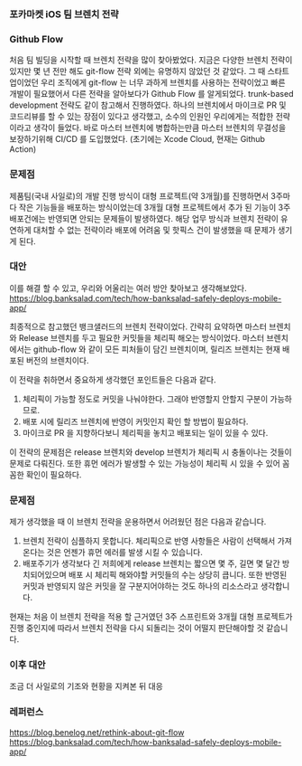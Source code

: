 ### 포카마켓 iOS 팀 브렌치 전략


### Github Flow
처음 팀 빌딩을 시작할 때 브렌치 전략을 많이 찾아봤었다. 지금은 다양한 브렌치 전략이 있지만 몇 년 전만 해도 git-flow 전략 외에는 유명하지 않았던 것 같았다. 그 때 스타트업이었던 우리 조직에게 git-flow 는 너무 과하게 브렌치를 사용하는 전략이었고 빠른 개발이 필요했어서 다른 전략을 알아보다가 Github Flow 를 알게되었다. trunk-based development 전략도 같이 참고해서 진행하였다.
하나의 브렌치에서 마이크로 PR 및 코드리뷰를 할 수 있는 장점이 있다고 생각했고, 소수의 인원인 우리에게는 적합한 전략이라고 생각이 들었다. 바로 마스터 브렌치에 병합하는만큼 마스터 브렌치의 무결성을 보장하기위해 CI/CD 를 도입했었다.
(초기에는 Xcode Cloud, 현재는 Github Action)

### 문제점
제품팀(국내 사일로)의 개발 진행 방식이 대형 프로젝트(약 3개월)를 진행하면서 3주마다 작은 기능들을 배포하는 방식이었는데 3개월 대형 프로젝트에서 추가 된 기능이 3주 배포건에는 반영되면 안되는 문제들이 발생하였다. 해당 업무 방식과 브렌치 전략이 유연하게 대처할 수 없는 전략이라 배포에 어려움 및 핫픽스 건이 발생했을 때 문제가 생기게 된다.

### 대안
이를 해결 할 수 있고, 우리와 어울리는 여러 방안 찾아보고 생각해보았다.
https://blog.banksalad.com/tech/how-banksalad-safely-deploys-mobile-app/

최종적으로 참고했던 뱅크샐러드의 브렌치 전략이었다.
간략히 요약하면 마스터 브렌치와 Release 브렌치를 두고 필요한 커밋들을 체리픽 해오는 방식이었다.
마스터 브렌치에서는 github-flow 와 같이 모든 피처들이 담긴 브렌치이며, 릴리즈 브렌치는 현재 배포된 버전의 브렌치이다.

이 전략을 취하면서 중요하게 생각했던 포인트들은 다음과 같다.
1. 체리픽이 가능할 정도로 커밋을 나눠야한다. 그래야 반영할지 안할지 구분이 가능하므로.
2. 배포 시에 릴리즈 브렌치에 반영이 커밋인지 확인 할 방법이 필요하다.
3. 마이크로 PR 을 지향하다보니 체리픽을 놓치고 배포되는 일이 있을 수 있다.


이 전략의 문제점은 release 브렌치와 develop 브렌치가 체리픽 시 충돌이나는 것들이 문제로 다뤄진다. 또한 휴먼 에러가 발생할 수 있는 가능성이 체리픽 시 있을 수 있어 꼼꼼한 확인이 필요하다.

### 문제점

제가 생각했을 때 이 브렌치 전략을 운용하면서 어려웠던 점은 다음과 같습니다.
1. 브렌치 전략이 심플하지 못합니다. 체리픽으로 반영 사항들은 사람이 선택해서 가져온다는 것은 언젠가 휴먼 에러를 발생 시킬 수 있습니다.
2. 배포주기가 생각보다 긴 저희에게 release 브렌치는 짧으면 몇 주, 길면 몇 달간 방치되어있으며 배포 시 체리픽 해와야할 커밋들의 수는 상당히 큽니다. 또한 반영된 커밋과 반영되지 않은 커밋을 잘 구분지어야하는 것도 하나의 리소스라고 생각합니다.

현재는 처음 이 브렌치 전략을 적용 할 근거였던 3주 스프린트와 3개월 대형 프로젝트가 진행 중인지에 따라서 브렌치 전략을 다시 되돌리는 것이 어떨지 판단해야할 것 같습니다.


### 이후 대안
조금 더 사일로의 기조와 현황을 지켜본 뒤 대응




### 레퍼런스
https://blog.benelog.net/rethink-about-git-flow
https://blog.banksalad.com/tech/how-banksalad-safely-deploys-mobile-app/






